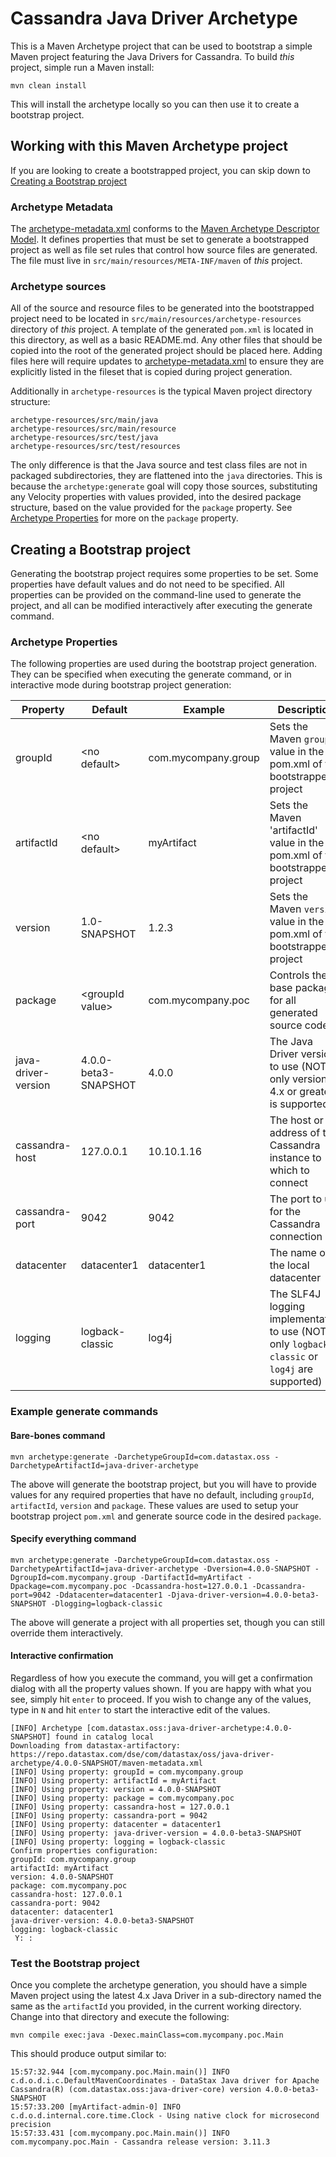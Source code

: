 
# Cassandra Java Driver Archetype

This is a Maven Archetype project that can be used to bootstrap a simple Maven project featuring the
Java Drivers for Cassandra. To build _this_ project, simple run a Maven install:

```
mvn clean install
```

This will install the archetype locally so you can then use it to create a bootstrap project.

## Working with this Maven Archetype project
If you are looking to create a bootstrapped project, you can skip down to
[Creating a Bootstrap project](#creating-a-bootstrap-project)

### Archetype Metadata
The [archetype-metadata.xml][1] conforms to the [Maven Archetype Descriptor Model][2]. It defines
properties that must be set to generate a bootstrapped project as well as file set rules that control
how source files are generated. The file must live in `src/main/resources/META-INF/maven` of _this_
project.

### Archetype sources
All of the source and resource files to be generated into the bootstrapped project need to be
located in `src/main/resources/archetype-resources` directory of _this_ project. A template of the
generated `pom.xml` is located in this directory, as well as a basic README.md. Any other files that
should be copied into the root of the generated project should be placed here. Adding files here
will require updates to [archetype-metadata.xml][1] to ensure they are explicitly listed in the
fileset that is copied during project generation.

Additionally in `archetype-resources` is the typical Maven project directory structure:

```
archetype-resources/src/main/java
archetype-resources/src/main/resource
archetype-resources/src/test/java
archetype-resources/src/test/resources
```

The only difference is that the Java source and test class files are not in packaged subdirectories,
they are flattened into the `java` directories. This is because the `archetype:generate` goal will
copy those sources, substituting any Velocity properties with values provided, into the desired
package structure, based on the value provided for the `package` property. See
[Archetype Properties](#archetype-properties) for more on the `package` property.

## Creating a Bootstrap project

Generating the bootstrap project requires some properties to be set. Some properties have default
values and do not need to be specified. All properties can be provided on the command-line used to
generate the project, and all can be modified interactively after executing the generate command.

### Archetype Properties
The following properties are used during the bootstrap project generation. They can be specified
when executing the generate command, or in interactive mode during bootstrap project generation:

| Property            | Default               | Example             | Description |
| ------------------- | --------------------- | ------------------- | ------------| 
| groupId             | &lt;no default&gt;    | com.mycompany.group | Sets the Maven `groupId` value in the pom.xml of the bootstrapped project |
| artifactId          | &lt;no default&gt;    | myArtifact          | Sets the Maven 'artifactId' value in the pom.xml of the bootstrapped project |
| version             | 1.0-SNAPSHOT          | 1.2.3               | Sets the Maven `version` value in the pom.xml of the bootstrapped project |
| package             | &lt;groupId value&gt; | com.mycompany.poc   | Controls the base package for all generated source code |
| java-driver-version | 4.0.0-beta3-SNAPSHOT  | 4.0.0               | The Java Driver version to use (NOTE: only version 4.x or greater is supported) |
| cassandra-host      | 127.0.0.1             | 10.10.1.16          | The host or IP address of the Cassandra instance to which to connect |
| cassandra-port      | 9042                  | 9042                | The port to use for the Cassandra connection |
| datacenter          | datacenter1           | datacenter1         | The name of the local datacenter |
| logging             | logback-classic       | log4j               | The SLF4J logging implementation to use (NOTE: only `logback-classic` or `log4j` are supported)

### Example generate commands

#### Bare-bones command
```
mvn archetype:generate -DarchetypeGroupId=com.datastax.oss -DarchetypeArtifactId=java-driver-archetype
```
The above will generate the bootstrap project, but you will have to provide values for any required
properties that have no default, including `groupId`, `artifactId`, `version` and `package`. These
values are used to setup your bootstrap project `pom.xml` and generate source code in the desired
`package`.

#### Specify everything command
```
mvn archetype:generate -DarchetypeGroupId=com.datastax.oss -DarchetypeArtifactId=java-driver-archetype -Dversion=4.0.0-SNAPSHOT -DgroupId=com.mycompany.group -DartifactId=myArtifact -Dpackage=com.mycompany.poc -Dcassandra-host=127.0.0.1 -Dcassandra-port=9042 -Ddatacenter=datacenter1 -Djava-driver-version=4.0.0-beta3-SNAPSHOT -Dlogging=logback-classic
```
The above will generate a project with all properties set, though you can still override them
interactively.

#### Interactive confirmation
Regardless of how you execute the command, you will get a confirmation dialog with all the property
values shown. If you are happy with what you see, simply hit `enter` to proceed. If you wish to
change any of the values, type in `N` and hit `enter` to start the interactive edit of the values.

```
[INFO] Archetype [com.datastax.oss:java-driver-archetype:4.0.0-SNAPSHOT] found in catalog local
Downloading from datastax-artifactory: https://repo.datastax.com/dse/com/datastax/oss/java-driver-archetype/4.0.0-SNAPSHOT/maven-metadata.xml
[INFO] Using property: groupId = com.mycompany.group
[INFO] Using property: artifactId = myArtifact
[INFO] Using property: version = 4.0.0-SNAPSHOT
[INFO] Using property: package = com.mycompany.poc
[INFO] Using property: cassandra-host = 127.0.0.1
[INFO] Using property: cassandra-port = 9042
[INFO] Using property: datacenter = datacenter1
[INFO] Using property: java-driver-version = 4.0.0-beta3-SNAPSHOT
[INFO] Using property: logging = logback-classic
Confirm properties configuration:
groupId: com.mycompany.group
artifactId: myArtifact
version: 4.0.0-SNAPSHOT
package: com.mycompany.poc
cassandra-host: 127.0.0.1
cassandra-port: 9042
datacenter: datacenter1
java-driver-version: 4.0.0-beta3-SNAPSHOT
logging: logback-classic
 Y: : 
```

### Test the Bootstrap project

Once you complete the archetype generation, you should have a simple Maven project using the latest
4.x Java Driver in a sub-directory named the same as the `artifactId` you provided, in the current
working directory. Change into that directory and execute the following:

```
mvn compile exec:java -Dexec.mainClass=com.mycompany.poc.Main
```

This should produce output similar to:

```
15:57:32.944 [com.mycompany.poc.Main.main()] INFO  c.d.o.d.i.c.DefaultMavenCoordinates - DataStax Java driver for Apache Cassandra(R) (com.datastax.oss:java-driver-core) version 4.0.0-beta3-SNAPSHOT
15:57:33.200 [myArtifact-admin-0] INFO  c.d.o.d.internal.core.time.Clock - Using native clock for microsecond precision
15:57:33.431 [com.mycompany.poc.Main.main()] INFO  com.mycompany.poc.Main - Cassandra release version: 3.11.3
```

[1]: ../blob/master/src/main/resources/META-INF/maven/archetype-metadata.xml
[2]: http://maven.apache.org/archetype/archetype-models/archetype-descriptor/archetype-descriptor.html